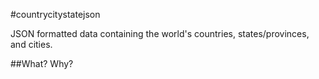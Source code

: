 #countrycitystatejson

JSON formatted data containing the world's countries, states/provinces, and cities.

##What? Why?
